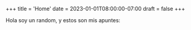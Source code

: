 +++
title = 'Home'
date = 2023-01-01T08:00:00-07:00
draft = false
+++

Hola soy un random, y estos son mis apuntes:

